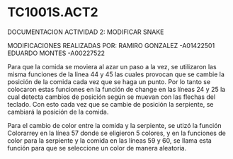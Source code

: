 # TC1001S.ACT2
DOCUMENTACION ACTIVIDAD 2: MODIFICAR SNAKE

MODIFICACIONES REALIZADAS POR: 
RAMIRO GONZALEZ -A01422501  
EDUARDO MONTES -A00227522


Para que la comida se moviera al azar un paso a la vez, se utilizaron las misma funciones de la linea 44 y 45
las cuales provocan que se cambie la posición de la comida cada vez que se haga un punto. Por lo tanto se colocaron 
estas funciones en la función de change en las líneas 24 y 25 la cual detecta cambios de posición según se muevan con las flechas del teclado.
Con esto cada vez que se cambie de posición la serpiente, se cambiará la posición de la comida.

Para el cambio de color entre la comida y la serpiente, se utizó la función Colorarrey en la línea 57 donde se eligieron 5 colores, y en la funciones de color para
la serpiente y la comida en las líneas 59 y 60, se llama esta función para que se seleccione un color de manera aleatoria.
